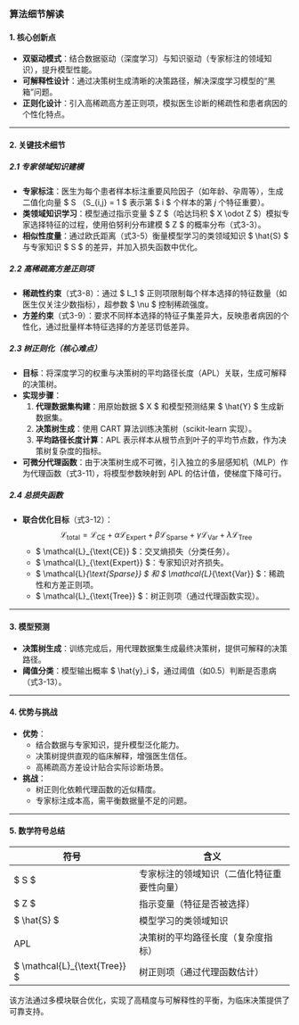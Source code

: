 ### 算法细节解读
#### **1. 核心创新点**
- **双驱动模式**：结合数据驱动（深度学习）与知识驱动（专家标注的领域知识），提升模型性能。
- **可解释性设计**：通过决策树生成清晰的决策路径，解决深度学习模型的“黑箱”问题。
- **正则化设计**：引入高稀疏高方差正则项，模拟医生诊断的稀疏性和患者病因的个性化特点。

---

#### **2. 关键技术细节**
##### **2.1 专家领域知识建模**
- **专家标注**：医生为每个患者样本标注重要风险因子（如年龄、孕周等），生成二值化向量 $ S $（$S_{i,j} = 1 $ 表示第 $ i $ 个样本的第 $j$ 个特征重要）。
- **类领域知识学习**：模型通过指示变量 $ Z $（哈达玛积 $ X \odot Z $）模拟专家选择特征的过程，使用伯努利分布建模 $ Z $ 的概率分布（式3-3）。
- **相似性度量**：通过欧氏距离（式3-5）衡量模型学习的类领域知识 $ \hat{S} $ 与专家知识 $ S $ 的差异，并加入损失函数中优化。

##### **2.2 高稀疏高方差正则项**
- **稀疏性约束**（式3-8）：通过 $ L_1 $ 正则项限制每个样本选择的特征数量（如医生仅关注少数指标），超参数 $ \nu $ 控制稀疏强度。
- **方差约束**（式3-9）：要求不同样本选择的特征子集差异大，反映患者病因的个性化，通过批量样本特征选择的方差惩罚低差异。

##### **2.3 树正则化（核心难点）**
- **目标**：将深度学习的权重与决策树的平均路径长度（APL）关联，生成可解释的决策树。
- **实现步骤**：
  1. **代理数据集构建**：用原始数据 $ X $ 和模型预测结果 $ \hat{Y} $ 生成新数据集。
  2. **决策树生成**：使用 CART 算法训练决策树（scikit-learn 实现）。
  3. **平均路径长度计算**：APL 表示样本从根节点到叶子的平均节点数，作为决策树复杂度的指标。
- **可微分代理函数**：由于决策树生成不可微，引入独立的多层感知机（MLP）作为代理函数（式3-11），将模型参数映射到 APL 的估计值，使梯度下降可行。

##### **2.4 总损失函数**
- **联合优化目标**（式3-12）：
  $$
  \mathcal{L}_{\text{total}} = \mathcal{L}_{\text{CE}} + \alpha \mathcal{L}_{\text{Expert}} + \beta \mathcal{L}_{\text{Sparse}} + \gamma \mathcal{L}_{\text{Var}} + \lambda \mathcal{L}_{\text{Tree}}
  $$
  - $ \mathcal{L}_{\text{CE}} $：交叉熵损失（分类任务）。
  - $ \mathcal{L}_{\text{Expert}} $：专家知识对齐损失。
  - $ \mathcal{L}_{\text{Sparse}} $ 和 $ \mathcal{L}_{\text{Var}} $：稀疏性和方差正则项。
  - $ \mathcal{L}_{\text{Tree}} $：树正则项（通过代理函数实现）。

---

#### **3. 模型预测**
- **决策树生成**：训练完成后，用代理数据集生成最终决策树，提供可解释的决策路径。
- **阈值分类**：模型输出概率 $ \hat{y}_i $，通过阈值（如0.5）判断是否患病（式3-13）。

---

#### **4. 优势与挑战**
- **优势**：
  - 结合数据与专家知识，提升模型泛化能力。
  - 决策树提供直观的临床解释，增强医生信任。
  - 高稀疏高方差设计贴合实际诊断场景。
- **挑战**：
  - 树正则化依赖代理函数的近似精度。
  - 专家标注成本高，需平衡数据量不足的问题。

---

#### **5. 数学符号总结**
| 符号          | 含义                                                         |
|---------------|--------------------------------------------------------------|
| $ S $       | 专家标注的领域知识（二值化特征重要性向量）                   |
| $ Z $       | 指示变量（特征是否被选择）                                   |
| $ \hat{S} $ | 模型学习的类领域知识                                         |
| APL           | 决策树的平均路径长度（复杂度指标）                           |
| $ \mathcal{L}_{\text{Tree}} $ | 树正则项（通过代理函数估计）                               |

该方法通过多模块联合优化，实现了高精度与可解释性的平衡，为临床决策提供了可靠支持。